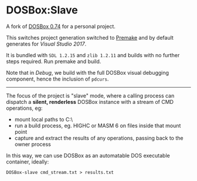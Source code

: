 # DOSBox:Slave

A fork of [DOSBox 0.74](http://www.dosbox.com/) for a personal project.

This switches project generation switched to [Premake](premake.github.io) and by default generates for *Visual Studio 2017*.

It is bundled with `SDL 1.2.15` and `zlib 1.2.11` and builds with no further steps required. Run premake and build.

Note that in *Debug*, we build with the full DOSBox visual debugging component, hence the inclusion of `pdcurs`.

- - -

The focus of the project is "slave" mode, where a calling process can dispatch a **silent, renderless** DOSBox instance with a stream of CMD operations, eg:

- mount local paths to C:\
- run a build process, eg. HIGHC or MASM 6 on files inside that mount point
- capture and extract the results of any operations, passing back to the owner process

In this way, we can use DOSBox as an automatable DOS executable container, ideally:

`DOSBox-slave cmd_stream.txt > results.txt`

